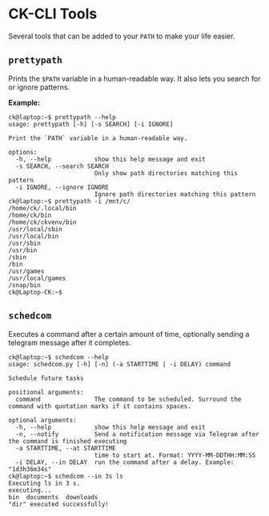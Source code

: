# CK-CLI Tools

Several tools that can be added to your `PATH` to make your life easier.

## `prettypath`

Prints the `$PATH` variable in a human-readable way. It also lets you search for or ignore patterns.

**Example:**
```
ck@laptop:~$ prettypath --help
usage: prettypath [-h] [-s SEARCH] [-i IGNORE]

Print the `PATH` variable in a human-readable way.

options:
  -h, --help            show this help message and exit
  -s SEARCH, --search SEARCH
                        Only show path directories matching this pattern
  -i IGNORE, --ignore IGNORE
                        Ignore path directories matching this pattern
ck@laptop:~$ prettypath -i /mnt/c/
/home/ck/.local/bin
/home/ck/bin
/home/ck/ckvenv/bin
/usr/local/sbin
/usr/local/bin
/usr/sbin
/usr/bin
/sbin
/bin
/usr/games
/usr/local/games
/snap/bin
ck@Laptop-CK:~$
```

## `schedcom`

Executes a command after a certain amount of time, optionally sending a telegram message after it completes.

```
ck@laptop:~$ schedcom --help
usage: schedcom.py [-h] [-n] (-a STARTTIME | -i DELAY) command

Schedule future tasks

positional arguments:
  command               The command to be scheduled. Surround the command with quotation marks if it contains spaces.

optional arguments:
  -h, --help            show this help message and exit
  -n, --notify          Send a notification message via Telegram after the command is finished executing
  -a STARTTIME, --at STARTTIME
                        time to start at. Format: YYYY-MM-DDTHH:MM:SS
  -i DELAY, --in DELAY  run the command after a delay. Example: "1d3h36m34s"
ck@laptop:~$ schedcom --in 3s ls
Executing ls in 3 s.
executing...
bin  documents  downloads
"dir" executed successfully!
```

